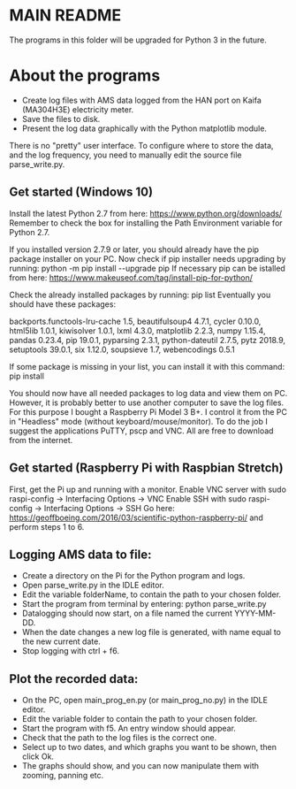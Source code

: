 # MAIN README

The programs in this folder will be upgraded for Python 3 in the future.

About the programs
==================
* Create log files with AMS data logged from the HAN port on Kaifa (MA304H3E) electricity meter.
* Save the files to disk.
* Present the log data graphically with the Python matplotlib module.

There is no "pretty" user interface. To configure where to store the data, and the log frequency, you need to manually edit the source file parse_write.py.

Get started (Windows 10)
------------------------
Install the latest Python 2.7 from here: https://www.python.org/downloads/
Remember to check the box for installing the Path Environment variable for Python 2.7.

If you installed version 2.7.9 or later, you should already have the pip package installer on your PC.
Now check if pip installer needs upgrading by running: python -m pip install --upgrade pip
If necessary pip can be istalled from here: https://www.makeuseof.com/tag/install-pip-for-python/

Check the already installed packages by running: pip list
Eventually you should have these packages:

backports.functools-lru-cache 1.5, beautifulsoup4 4.7.1, cycler 0.10.0, html5lib 1.0.1, kiwisolver 1.0.1, lxml 4.3.0, matplotlib 2.2.3, numpy 1.15.4, pandas 0.23.4, pip 19.0.1, pyparsing 2.3.1, python-dateutil 2.7.5, pytz 2018.9, setuptools 39.0.1, six 1.12.0, soupsieve 1.7, webencodings 0.5.1

If some package is missing in your list, you can install it with this command: pip install <package name>

You should now have all needed packages to log data and view them on PC. However, it is probably better to use another computer to save the log files. For this purpose I bought a Raspberry Pi Model 3 B+. I control it from the PC in "Headless" mode (without keyboard/mouse/monitor). To do the job I suggest the applications PuTTY, pscp and VNC. All are free to download from the internet.

Get started (Raspberry Pi with Raspbian Stretch)
------------------------------------------------
First, get the Pi up and running with a monitor.
Enable VNC server with sudo raspi-config -> Interfacing Options -> VNC
Enable SSH with sudo raspi-config -> Interfacing Options -> SSH
Go here: https://geoffboeing.com/2016/03/scientific-python-raspberry-pi/ and perform steps 1 to 6.

Logging AMS data to file:
-------------------------
* Create a directory on the Pi for the Python program and logs.
* Open parse_write.py in the IDLE editor.
* Edit the variable folderName, to contain the path to your chosen folder.
* Start the program from terminal by entering: python parse_write.py
* Datalogging should now start, on a file named the current YYYY-MM-DD.
* When the date changes a new log file is generated, with name equal to the new current date.
* Stop logging with ctrl + f6.

Plot the recorded data:
-----------------------
* On the PC, open main_prog_en.py (or main_prog_no.py) in the IDLE editor.
* Edit the variable folder to contain the path to your chosen folder.
* Start the program with f5. An entry window should appear.
* Check that the path to the log files is the correct one.
* Select up to two dates, and which graphs you want to be shown, then click Ok.
* The graphs should show, and you can now manipulate them with zooming, panning etc.
